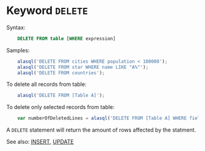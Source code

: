 # Keyword `DELETE`

Syntax:
```sql
    DELETE FROM table [WHERE expression]
```

Samples:
```js
    alasql('DELETE FROM cities WHERE population < 100000');
    alasql('DELETE FROM star WHERE name LIKE "A%"');
    alasql('DELETE FROM countries');
```

To delete all records from table:
```js
	alasql('DELETE FROM [Table A]');
```

To delete only selected records from table:
```js
	var numberOfDeletedLines = alasql('DELETE FROM [Table A] WHERE field1 > 10');
```

A `DELETE` statement will return the amount of rows affected by the statment. 

See also: [INSERT](Insert), [UPDATE](Update)